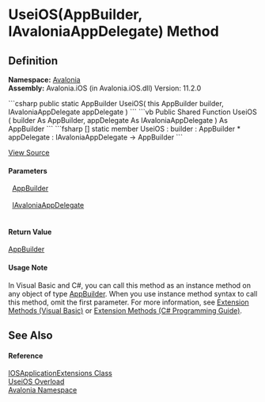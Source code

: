 # UseiOS(AppBuilder, IAvaloniaAppDelegate) Method




## Definition
**Namespace:** <a href="N_Avalonia">Avalonia</a>  
**Assembly:** Avalonia.iOS (in Avalonia.iOS.dll) Version: 11.2.0

<Tabs groupId="api-code-preview">
<TabItem value="csharp" label="C#">
```csharp
public static AppBuilder UseiOS(
	this AppBuilder builder,
	IAvaloniaAppDelegate appDelegate
)
```
</TabItem>
<TabItem value="vb" label="VB">
```vb
<ExtensionAttribute>
Public Shared Function UseiOS ( 
	builder As AppBuilder,
	appDelegate As IAvaloniaAppDelegate
) As AppBuilder
```
</TabItem>
<TabItem value="fsharp" label="F#">
```fsharp
[<ExtensionAttribute>]
static member UseiOS : 
        builder : AppBuilder * 
        appDelegate : IAvaloniaAppDelegate -> AppBuilder 
```
</TabItem>
</Tabs>



<a href="https://github.com/AvaloniaUI/Avalonia/tree/master/src/iOS/Avalonia.iOS/Platform.cs#L52" title="View the source code">View Source</a>



#### Parameters
<dl><dt>  <a href="T_Avalonia_AppBuilder">AppBuilder</a></dt><dd> </dd><dt>  <a href="T_Avalonia_iOS_IAvaloniaAppDelegate">IAvaloniaAppDelegate</a></dt><dd> </dd></dl>

#### Return Value
<a href="T_Avalonia_AppBuilder">AppBuilder</a>

#### Usage Note
In Visual Basic and C#, you can call this method as an instance method on any object of type <a href="T_Avalonia_AppBuilder">AppBuilder</a>. When you use instance method syntax to call this method, omit the first parameter. For more information, see <a href="https://docs.microsoft.com/dotnet/visual-basic/programming-guide/language-features/procedures/extension-methods" target="_blank" rel="noopener noreferrer">Extension Methods (Visual Basic)</a> or <a href="https://docs.microsoft.com/dotnet/csharp/programming-guide/classes-and-structs/extension-methods" target="_blank" rel="noopener noreferrer">Extension Methods (C# Programming Guide)</a>.

## See Also


#### Reference
<a href="T_Avalonia_IOSApplicationExtensions">IOSApplicationExtensions Class</a>  
<a href="Overload_Avalonia_IOSApplicationExtensions_UseiOS">UseiOS Overload</a>  
<a href="N_Avalonia">Avalonia Namespace</a>  

